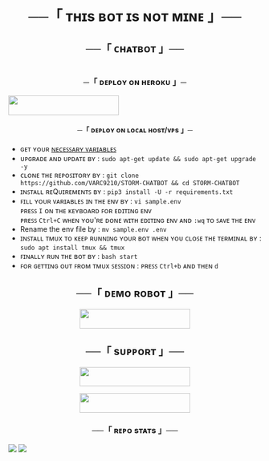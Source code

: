 <h1 align="center">
──「 ᴛʜɪs ʙᴏᴛ ɪs ɴᴏᴛ ᴍɪɴᴇ 」──

<h2 align="center">
    ──「 ᴄʜᴀᴛʙᴏᴛ 」──
</h2>
<p align="center">
  <img src="">
</p>

<h3 align="center">
    ─「 ᴅᴇᴩʟᴏʏ ᴏɴ ʜᴇʀᴏᴋᴜ 」─
</h3>

<a href="https://dashboard.heroku.com/new?template=https://https://github.com/VARC9210/STORM-CHATBOT"> <img src="https://img.shields.io/badge/Deploy%20On%20Heroku-purple?style=for-the-badge&logo=heroku" width="220" height="38.45"/></a>

<h4 align="center">
    ─「 ᴅᴇᴩʟᴏʏ ᴏɴ ʟᴏᴄᴀʟ ʜᴏsᴛ/ᴠᴘs 」─
</h4>

- ɢᴇᴛ ʏᴏᴜʀ [ɴᴇᴄᴇꜱꜱᴀʀʏ ᴠᴀʀɪᴀʙʟᴇꜱ](https://github.com/VARC9210/STORM-CHATBOT/blob/main/sample.env)
- ᴜᴘɢʀᴀᴅᴇ ᴀɴᴅ ᴜᴘᴅᴀᴛᴇ ʙʏ :
`sudo apt-get update && sudo apt-get upgrade -y`
- ᴄʟᴏɴᴇ ᴛʜᴇ ʀᴇᴘᴏꜱɪᴛᴏʀʏ ʙʏ :
`git clone https://github.com/VARC9210/STORM-CHATBOT && cd STORM-CHATBOT`
- ɪɴꜱᴛᴀʟʟ ʀᴇQᴜɪʀᴇᴍᴇɴᴛꜱ ʙʏ :
`pip3 install -U -r requirements.txt`
- ꜰɪʟʟ ʏᴏᴜʀ ᴠᴀʀɪᴀʙʟᴇꜱ ɪɴ ᴛʜᴇ ᴇɴᴠ ʙʏ :
`vi sample.env`<br>
ᴘʀᴇꜱꜱ `I` ᴏɴ ᴛʜᴇ ᴋᴇʏʙᴏᴀʀᴅ ꜰᴏʀ ᴇᴅɪᴛɪɴɢ ᴇɴᴠ<br>
ᴘʀᴇꜱꜱ `Ctrl+C` ᴡʜᴇɴ ʏᴏᴜ'ʀᴇ ᴅᴏɴᴇ ᴡɪᴛʜ ᴇᴅɪᴛɪɴɢ ᴇɴᴠ ᴀɴᴅ `:wq` ᴛᴏ ꜱᴀᴠᴇ ᴛʜᴇ ᴇɴᴠ<br>
- Rename the env file by :
`mv sample.env .env`
- ɪɴꜱᴛᴀʟʟ ᴛᴍᴜx ᴛᴏ ᴋᴇᴇᴘ ʀᴜɴɴɪɴɢ ʏᴏᴜʀ ʙᴏᴛ ᴡʜᴇɴ ʏᴏᴜ ᴄʟᴏꜱᴇ ᴛʜᴇ ᴛᴇʀᴍɪɴᴀʟ ʙʏ :
`sudo apt install tmux && tmux`
- ꜰɪɴᴀʟʟʏ ʀᴜɴ ᴛʜᴇ ʙᴏᴛ ʙʏ :
`bash start`
- ꜰᴏʀ ɢᴇᴛᴛɪɴɢ ᴏᴜᴛ ꜰʀᴏᴍ ᴛᴍᴜx ꜱᴇꜱꜱɪᴏɴ : ᴘʀᴇꜱꜱ `Ctrl+b` ᴀɴᴅ ᴛʜᴇɴ `d`<br>

<h2 align="center"> ──「 ᴅᴇᴍᴏ ʀᴏʙᴏᴛ 」──</h2>

<p align="center"><a href="https://t.me/"> <img src="https://img.shields.io/badge/Check-Demo%20Robot-black?style=for-the-badge&logo=Telegram" width="220" height="39"/></a></p>


<h2 align="center"> ──「 sᴜᴘᴘᴏʀᴛ 」──</h2>
<p align="center"><a href="https://t.me/"> <img src="https://img.shields.io/badge/Join-SUPPORT%20GROUP-black?style=for-the-badge&logo=Telegram" width="220" height="38.5"/></a></p>
<p align="center"><a href="https://t.me/"> <img src="https://img.shields.io/badge/Join-SUPPORT%20CHANNEL-black?style=for-the-badge&logo=Telegram" width="220" height="38.5"/></a></p>

<h3 align="center">──「 ʀᴇᴘᴏ sᴛᴀᴛs 」──</h3>
<a href="https://github.com/VARC9210/STORM-CHATBOT"><img src="https://github-readme-stats.vercel.app/api/pin/?username=VARC9210&repo=STORM-CHATBOT&theme=chartreuse-dark"></a>


<img src="https://user-images.githubusercontent.com/73097560/115834477-dbab4500-a447-11eb-908a-139a6edaec5c.gif">
